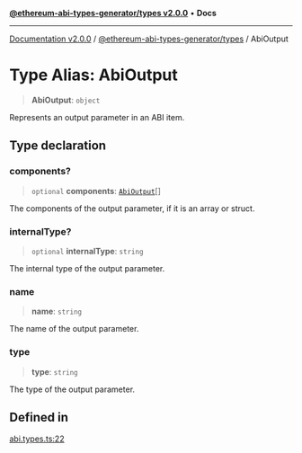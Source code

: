 [**@ethereum-abi-types-generator/types v2.0.0**](../README.md) • **Docs**

***

[Documentation v2.0.0](../../../packages.md) / [@ethereum-abi-types-generator/types](../README.md) / AbiOutput

# Type Alias: AbiOutput

> **AbiOutput**: `object`

Represents an output parameter in an ABI item.

## Type declaration

### components?

> `optional` **components**: [`AbiOutput`](AbiOutput.md)[]

The components of the output parameter, if it is an array or struct.

### internalType?

> `optional` **internalType**: `string`

The internal type of the output parameter.

### name

> **name**: `string`

The name of the output parameter.

### type

> **type**: `string`

The type of the output parameter.

## Defined in

[abi.types.ts:22](https://github.com/niZmosis/ethereum-abi-types-generator/blob/b8e282ea584f52118722e9d563db502ef3e0aa75/packages/types/src/abi.types.ts#L22)
